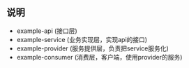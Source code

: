 ## **说明**
- example-api (接口层)
- example-service (业务实现层，实现api的接口)
- example-provider (服务提供层，负责把service服务化)
- example-consumer (消费层，客户端，使用provider的服务)
